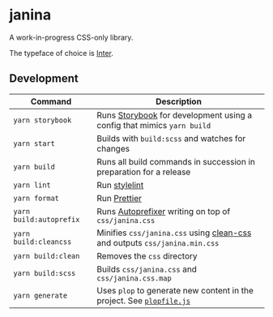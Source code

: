 # janina

A work-in-progress CSS-only library.

The typeface of choice is [Inter](https://github.com/rsms/inter).

## Development

| Command                 | Description                                                                                                               |
| ----------------------- | ------------------------------------------------------------------------------------------------------------------------- |
| `yarn storybook`        | Runs [Storybook](https://github.com/storybookjs/storybook) for development using a config that mimics `yarn build`        |
| `yarn start`            | Builds with `build:scss` and watches for changes                                                                          |
| `yarn build`            | Runs all build commands in succession in preparation for a release                                                        |
| `yarn lint`             | Run [stylelint](https://github.com/stylelint/stylelint)                                                                   |
| `yarn format`           | Run [Prettier](https://github.com/prettier/prettier)                                                                      |
| `yarn build:autoprefix` | Runs [Autoprefixer](https://github.com/postcss/autoprefixer) writing on top of `css/janina.css`                           |
| `yarn build:cleancss`   | Minifies `css/janina.css` using [clean-css](https://github.com/jakubpawlowicz/clean-css) and outputs `css/janina.min.css` |
| `yarn build:clean`      | Removes the `css` directory                                                                                               |
| `yarn build:scss`       | Builds `css/janina.css` and `css/janina.css.map`                                                                          |
| `yarn generate`         | Uses `plop` to generate new content in the project. See [`plopfile.js`](/plopfile.js)                                     |
